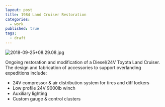 ```yaml
---
layout: post
title: 1984 Land Cruiser Restoration
categories:
  - work
published: true
tags:
  - draft
---
```


![2018-09-25+08.29.08.jpg]({{site.baseurl}}/assets/2018-09-25+08.29.08.jpg)

Ongoing restoration and modification of a Diesel/24V Toyota Land Cruiser. The design and fabrication of accessories to support overlanding expeditions include:

* 24V compressor & air distribution system for tires and diff lockers
* Low profile 24V 9000lb winch
* Auxiliary lighting
* Custom gauge & control clusters

